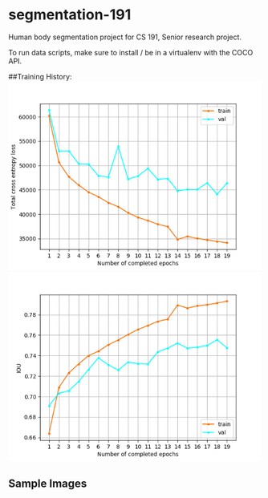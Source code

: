 # segmentation-191
Human body segmentation project for CS 191, Senior research project.

To run data scripts, make sure to install / be in a virtualenv with the COCO API.

##Training History:
![losses over epochs](assets/diamondback_loss.png)
![intersection over union, over epochs](assets/diamondback_IOU.png)

## Sample Images

